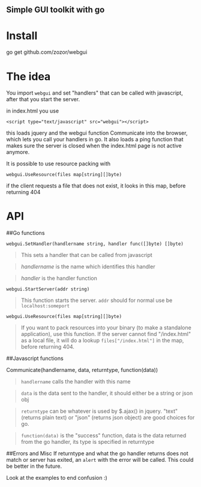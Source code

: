 Simple GUI toolkit with go
------------------------------

Install
===========================

go get github.com/zozor/webgui


The idea
===========================

You import `webgui` and set "handlers" that can be called with javascript, after that you start the server.

in index.html you use 

`<script type="text/javascript" src="webgui"></script>`

this loads jquery and the webgui function Communicate into the browser, which lets you call your handlers in go. 
It also loads a ping function that makes sure the server is closed when the index.html page is not active anymore.

It is possible to use resource packing with

`webgui.UseResource(files map[string][]byte)`

if the client requests a file that does not exist, it looks in this map, before returning 404

API
===========================
##Go functions

`webgui.SetHandler(handlername string, handler func([]byte) []byte)`

>This sets a handler that can be called from javascript

>*handlername* is the name which identifies this handler

>*handler* is the handler function

`webgui.StartServer(addr string)`

>This function starts the server. `addr` should for normal use be `localhost:someport`

`webgui.UseResource(files map[string][]byte)`

>If you want to pack resources into your binary (to make a standalone application), use this function. If the server cannot find
"/index.html" as a local file, it will do a lookup `files["/index.html"]` in the map, before returning 404.

##Javascript functions

Communicate(handlername, data, returntype, function(data))

>`handlername` calls the handler with this name

>`data` is the data sent to the handler, it should either be a string or json obj

>`returntype` can be whatever is used by $.ajax() in jquery. "text" (returns plain text) or "json" (returns json object) are good choices for go.

>`function(data)` is the "success" function, data is the data returned from the go handler, its type is specified in returntype

##Errors and Misc
If returntype and what the go handler returns does not match or server has exited, an `alert` with the error will be called.
This could be better in the future.


Look at the examples to end confusion :)